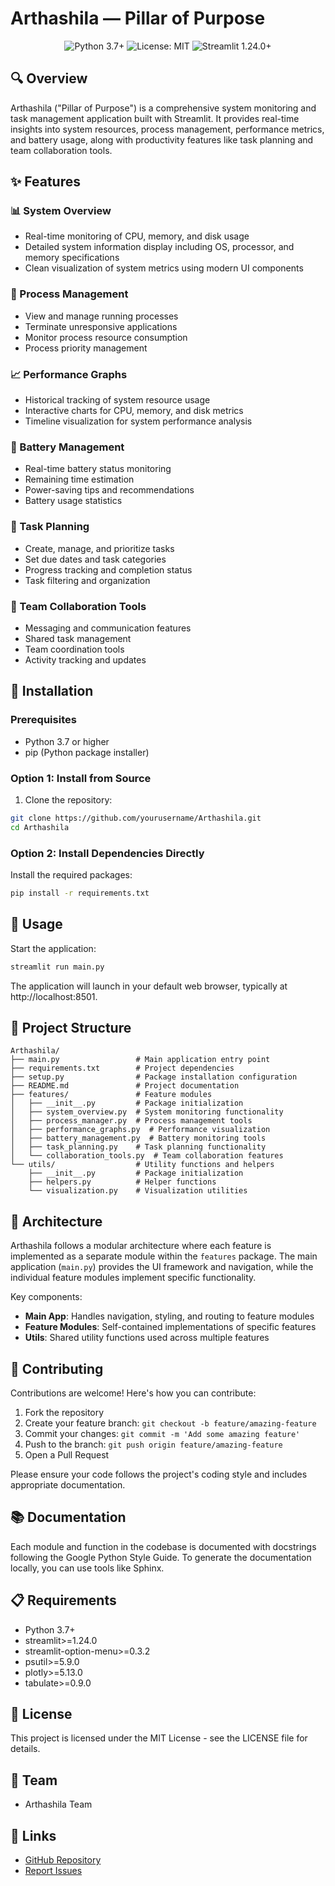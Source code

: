 # Arthashila — Pillar of Purpose

<div align="center">
  <img src="https://img.shields.io/badge/Python-3.7+-blue.svg" alt="Python 3.7+">
  <img src="https://img.shields.io/badge/License-MIT-green.svg" alt="License: MIT">
  <img src="https://img.shields.io/badge/Streamlit-1.24.0+-red.svg" alt="Streamlit 1.24.0+">
</div>

## 🔍 Overview

Arthashila ("Pillar of Purpose") is a comprehensive system monitoring and task management application built with Streamlit. It provides real-time insights into system resources, process management, performance metrics, and battery usage, along with productivity features like task planning and team collaboration tools.

## ✨ Features

### 📊 System Overview
- Real-time monitoring of CPU, memory, and disk usage
- Detailed system information display including OS, processor, and memory specifications
- Clean visualization of system metrics using modern UI components

### 🔄 Process Management
- View and manage running processes
- Terminate unresponsive applications
- Monitor process resource consumption
- Process priority management

### 📈 Performance Graphs
- Historical tracking of system resource usage
- Interactive charts for CPU, memory, and disk metrics
- Timeline visualization for system performance analysis

### 🔋 Battery Management
- Real-time battery status monitoring
- Remaining time estimation
- Power-saving tips and recommendations
- Battery usage statistics

### 📝 Task Planning
- Create, manage, and prioritize tasks
- Set due dates and task categories
- Progress tracking and completion status
- Task filtering and organization

### 👥 Team Collaboration Tools
- Messaging and communication features
- Shared task management
- Team coordination tools
- Activity tracking and updates

## 🔧 Installation

### Prerequisites
- Python 3.7 or higher
- pip (Python package installer)

### Option 1: Install from Source

1. Clone the repository:
```bash
git clone https://github.com/yourusername/Arthashila.git
cd Arthashila
```

### Option 2: Install Dependencies Directly

Install the required packages:
```bash
pip install -r requirements.txt
```

## 🚀 Usage

Start the application:
```bash
streamlit run main.py
```

The application will launch in your default web browser, typically at http://localhost:8501.

## 📁 Project Structure

```
Arthashila/
├── main.py                 # Main application entry point
├── requirements.txt        # Project dependencies
├── setup.py                # Package installation configuration
├── README.md               # Project documentation
├── features/               # Feature modules
│   ├── __init__.py         # Package initialization
│   ├── system_overview.py  # System monitoring functionality
│   ├── process_manager.py  # Process management tools
│   ├── performance_graphs.py  # Performance visualization
│   ├── battery_management.py  # Battery monitoring tools
│   ├── task_planning.py    # Task planning functionality
│   └── collaboration_tools.py  # Team collaboration features
└── utils/                  # Utility functions and helpers
    ├── __init__.py         # Package initialization
    ├── helpers.py          # Helper functions
    └── visualization.py    # Visualization utilities
```

## 🧩 Architecture

Arthashila follows a modular architecture where each feature is implemented as a separate module within the `features` package. The main application (`main.py`) provides the UI framework and navigation, while the individual feature modules implement specific functionality.

Key components:
- **Main App**: Handles navigation, styling, and routing to feature modules
- **Feature Modules**: Self-contained implementations of specific features
- **Utils**: Shared utility functions used across multiple features

## 🤝 Contributing

Contributions are welcome! Here's how you can contribute:

1. Fork the repository
2. Create your feature branch: `git checkout -b feature/amazing-feature`
3. Commit your changes: `git commit -m 'Add some amazing feature'`
4. Push to the branch: `git push origin feature/amazing-feature`
5. Open a Pull Request

Please ensure your code follows the project's coding style and includes appropriate documentation.

## 📚 Documentation

Each module and function in the codebase is documented with docstrings following the Google Python Style Guide. To generate the documentation locally, you can use tools like Sphinx.

## 📋 Requirements

- Python 3.7+
- streamlit>=1.24.0
- streamlit-option-menu>=0.3.2
- psutil>=5.9.0
- plotly>=5.13.0
- tabulate>=0.9.0

## 📄 License

This project is licensed under the MIT License - see the LICENSE file for details.

## 👥 Team

- Arthashila Team

## 🔗 Links

- [GitHub Repository](https://github.com/yourusername/Arthashila)
- [Report Issues](https://github.com/ArindamHore-Student/Arthashila/issues) 
